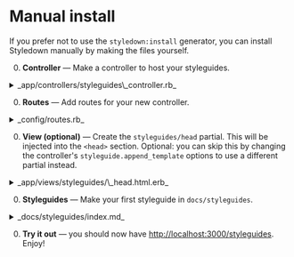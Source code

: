 # Manual install

If you prefer not to use the `styledown:install` generator, you can install Styledown manually by making the files yourself.

0. **Controller** — Make a controller to host your styleguides.

  <details>
  <summary>_app/controllers/styleguides\_controller.rb_</summary>

  ```rb
  class StyleguidesController < ApplicationController
    include Styledown::Rails::Controller

    styledown.root = 'docs/styleguides'
    styledown.append_template :head, 'styleguides/head'
    styledown.use_template_engine :erb, :haml
  end
  ```
  </details>

0. **Routes** — Add routes for your new controller.

  <details>
  <summary>_config/routes.rb_</summary>

  ```rb
  resource 'styleguides', only: [:show] do
    get '*page', action: :show, as: :page
  end
  ```
  </details>

0. **View (optional)** — Create the `styleguides/head` partial. This will be injected into the `<head>` section. Optional: you can skip this by changing the controller's `styleguide.append_template` options to use a different partial instead.

  <details>
  <summary>_app/views/styleguides/\_head.html.erb_</summary>

  ```erb
  <%= stylesheet_link_tag 'application' %>
  <%= javascript_include_tag 'application' %>
  ```
  </details>

0. **Styleguides** — Make your first styleguide in `docs/styleguides`.
  <details>
  <summary>_docs/styleguides/index.md_</summary>

			# Styleguides

			These are example styleguides.

			### buttons
			These are buttons. And since we defined :haml in `use_template_engine`,
			these haml examples will be rendered within Rails.

			```example.haml
			%a.btn.btn-default Click me
			```

  </details>

0. **Try it out** — you should now have <http://localhost:3000/styleguides>. Enjoy!
